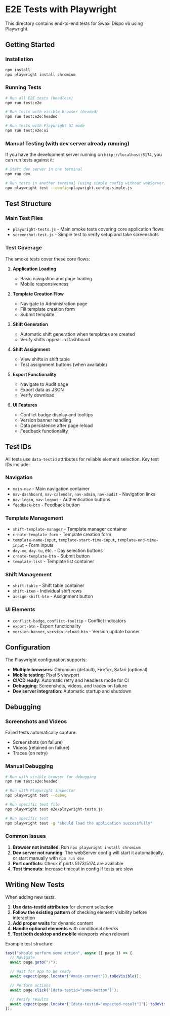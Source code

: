 # E2E Tests with Playwright

This directory contains end-to-end tests for Swaxi Dispo v6 using Playwright.

## Getting Started

### Installation

```bash
npm install
npx playwright install chromium
```

### Running Tests

```bash
# Run all E2E tests (headless)
npm run test:e2e

# Run tests with visible browser (headed)
npm run test:e2e:headed

# Run tests with Playwright UI mode
npm run test:e2e:ui
```

### Manual Testing (with dev server already running)

If you have the development server running on `http://localhost:5174`, you can run tests against it:

```bash
# Start dev server in one terminal
npm run dev

# Run tests in another terminal (using simple config without webServer)
npx playwright test --config=playwright.config.simple.js
```

## Test Structure

### Main Test Files

- `playwright-tests.js` - Main smoke tests covering core application flows
- `screenshot-test.js` - Simple test to verify setup and take screenshots

### Test Coverage

The smoke tests cover these core flows:

1. **Application Loading**
   - Basic navigation and page loading
   - Mobile responsiveness

2. **Template Creation Flow**
   - Navigate to Administration page
   - Fill template creation form
   - Submit template

3. **Shift Generation**
   - Automatic shift generation when templates are created
   - Verify shifts appear in Dashboard

4. **Shift Assignment**
   - View shifts in shift table
   - Test assignment buttons (when available)

5. **Export Functionality**
   - Navigate to Audit page
   - Export data as JSON
   - Verify download

6. **UI Features**
   - Conflict badge display and tooltips
   - Version banner handling
   - Data persistence after page reload
   - Feedback functionality

## Test IDs

All tests use `data-testid` attributes for reliable element selection. Key test IDs include:

### Navigation

- `main-nav` - Main navigation container
- `nav-dashboard`, `nav-calendar`, `nav-admin`, `nav-audit` - Navigation links
- `nav-login`, `nav-logout` - Authentication buttons
- `feedback-btn` - Feedback button

### Template Management

- `shift-template-manager` - Template manager container
- `create-template-form` - Template creation form
- `template-name-input`, `template-start-time-input`, `template-end-time-input` - Form inputs
- `day-mo`, `day-tu`, etc. - Day selection buttons
- `create-template-btn` - Submit button
- `template-list` - Template list container

### Shift Management

- `shift-table` - Shift table container
- `shift-item` - Individual shift rows
- `assign-shift-btn` - Assignment button

### UI Elements

- `conflict-badge`, `conflict-tooltip` - Conflict indicators
- `export-btn` - Export functionality
- `version-banner`, `version-reload-btn` - Version update banner

## Configuration

The Playwright configuration supports:

- **Multiple browsers**: Chromium (default), Firefox, Safari (optional)
- **Mobile testing**: Pixel 5 viewport
- **CI/CD ready**: Automatic retry and headless mode for CI
- **Debugging**: Screenshots, videos, and traces on failure
- **Dev server integration**: Automatic startup and shutdown

## Debugging

### Screenshots and Videos

Failed tests automatically capture:

- Screenshots (on failure)
- Videos (retained on failure)
- Traces (on retry)

### Manual Debugging

```bash
# Run with visible browser for debugging
npm run test:e2e:headed

# Run with Playwright inspector
npx playwright test --debug

# Run specific test file
npx playwright test e2e/playwright-tests.js

# Run specific test
npx playwright test -g "should load the application successfully"
```

### Common Issues

1. **Browser not installed**: Run `npx playwright install chromium`
2. **Dev server not running**: The webServer config will start it automatically, or start manually with `npm run dev`
3. **Port conflicts**: Check if ports 5173/5174 are available
4. **Test timeouts**: Increase timeout in config if tests are slow

## Writing New Tests

When adding new tests:

1. **Use data-testid attributes** for element selection
2. **Follow the existing pattern** of checking element visibility before interaction
3. **Add proper waits** for dynamic content
4. **Handle optional elements** with conditional checks
5. **Test both desktop and mobile** viewports when relevant

Example test structure:

```javascript
test("should perform some action", async ({ page }) => {
  // Navigate
  await page.goto("/");

  // Wait for app to be ready
  await expect(page.locator("#main-content")).toBeVisible();

  // Perform actions
  await page.click('[data-testid="some-button"]');

  // Verify results
  await expect(page.locator('[data-testid="expected-result"]')).toBeVisible();
});
```
